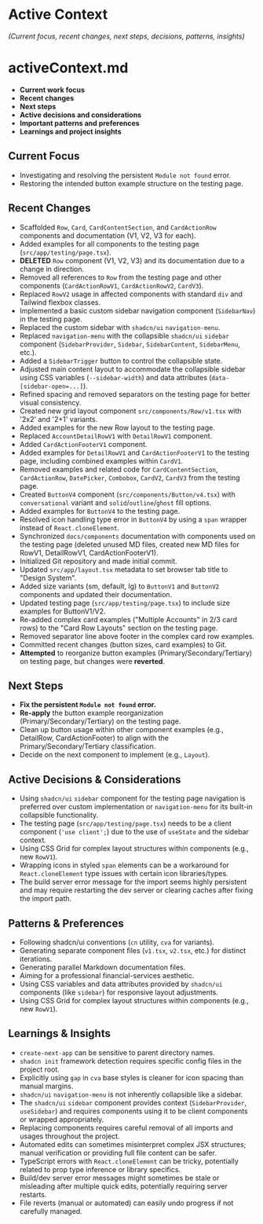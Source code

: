 # Active Context

*(Current focus, recent changes, next steps, decisions, patterns, insights)*

# activeContext.md

- **Current work focus**
- **Recent changes**
- **Next steps**
- **Active decisions and considerations**
- **Important patterns and preferences**
- **Learnings and project insights**

## Current Focus
- Investigating and resolving the persistent `Module not found` error.
- Restoring the intended button example structure on the testing page.

## Recent Changes
- Scaffolded `Row`, `Card`, `CardContentSection`, and `CardActionRow` components and documentation (V1, V2, V3 for each).
- Added examples for all components to the testing page (`src/app/testing/page.tsx`).
- **DELETED** `Row` component (V1, V2, V3) and its documentation due to a change in direction.
- Removed all references to `Row` from the testing page and other components (`CardActionRowV1`, `CardActionRowV2`, `CardV3`).
- Replaced `RowV2` usage in affected components with standard `div` and Tailwind flexbox classes.
- Implemented a basic custom sidebar navigation component (`SidebarNav`) in the testing page.
- Replaced the custom sidebar with `shadcn/ui` `navigation-menu`.
- Replaced `navigation-menu` with the collapsible `shadcn/ui` `sidebar` component (`SidebarProvider`, `Sidebar`, `SidebarContent`, `SidebarMenu`, etc.).
- Added a `SidebarTrigger` button to control the collapsible state.
- Adjusted main content layout to accommodate the collapsible sidebar using CSS variables (`--sidebar-width`) and data attributes (`data-[sidebar-open=...]`).
- Refined spacing and removed separators on the testing page for better visual consistency.
- Created new grid layout component `src/components/Row/v1.tsx` with '2x2' and '2+1' variants.
- Added examples for the new Row layout to the testing page.
- Replaced `AccountDetailRowV1` with `DetailRowV1` component.
- Added `CardActionFooterV1` component.
- Added examples for `DetailRowV1` and `CardActionFooterV1` to the testing page, including combined examples within `CardV1`.
- Removed examples and related code for `CardContentSection`, `CardActionRow`, `DatePicker`, `Combobox`, `CardV2`, `CardV3` from the testing page.
- Created `ButtonV4` component (`src/components/Button/v4.tsx`) with `conversational` variant and `solid`/`outline`/`ghost` fill options.
- Added examples for `ButtonV4` to the testing page.
- Resolved icon handling type error in `ButtonV4` by using a `span` wrapper instead of `React.cloneElement`.
- Synchronized `docs/components` documentation with components used on the testing page (deleted unused MD files, created new MD files for RowV1, DetailRowV1, CardActionFooterV1).
- Initialized Git repository and made initial commit.
- Updated `src/app/layout.tsx` metadata to set browser tab title to "Design System".
- Added size variants (sm, default, lg) to `ButtonV1` and `ButtonV2` components and updated their documentation.
- Updated testing page (`src/app/testing/page.tsx`) to include size examples for ButtonV1/V2.
- Re-added complex card examples ("Multiple Accounts" in 2/3 card rows) to the "Card Row Layouts" section on the testing page.
- Removed separator line above footer in the complex card row examples.
- Committed recent changes (button sizes, card examples) to Git.
- **Attempted** to reorganize button examples (Primary/Secondary/Tertiary) on testing page, but changes were **reverted**.

## Next Steps
- **Fix the persistent `Module not found` error.**
- **Re-apply** the button example reorganization (Primary/Secondary/Tertiary) on the testing page.
- Clean up button usage within other component examples (e.g., DetailRow, CardActionFooter) to align with the Primary/Secondary/Tertiary classification.
- Decide on the next component to implement (e.g., `Layout`).

## Active Decisions & Considerations
- Using `shadcn/ui` `sidebar` component for the testing page navigation is preferred over custom implementation or `navigation-menu` for its built-in collapsible functionality.
- The testing page (`src/app/testing/page.tsx`) needs to be a client component (`'use client';`) due to the use of `useState` and the sidebar context.
- Using CSS Grid for complex layout structures within components (e.g., new `RowV1`).
- Wrapping icons in styled `span` elements can be a workaround for `React.cloneElement` type issues with certain icon libraries/types.
- The build server error message for the import seems highly persistent and may require restarting the dev server or clearing caches after fixing the import path.

## Patterns & Preferences
- Following shadcn/ui conventions (`cn` utility, `cva` for variants).
- Generating separate component files (`v1.tsx`, `v2.tsx`, etc.) for distinct iterations.
- Generating parallel Markdown documentation files.
- Aiming for a professional financial-services aesthetic.
- Using CSS variables and data attributes provided by `shadcn/ui` components (like `sidebar`) for responsive layout adjustments.
- Using CSS Grid for complex layout structures within components (e.g., new `RowV1`).

## Learnings & Insights
- `create-next-app` can be sensitive to parent directory names.
- `shadcn init` framework detection requires specific config files in the project root.
- Explicitly using `gap` in `cva` base styles is cleaner for icon spacing than manual margins.
- `shadcn/ui` `navigation-menu` is not inherently collapsible like a sidebar.
- The `shadcn/ui` `sidebar` component provides context (`SidebarProvider`, `useSidebar`) and requires components using it to be client components or wrapped appropriately.
- Replacing components requires careful removal of all imports and usages throughout the project.
- Automated edits can sometimes misinterpret complex JSX structures; manual verification or providing full file content can be safer.
- TypeScript errors with `React.cloneElement` can be tricky, potentially related to prop type inference or library specifics.
- Build/dev server error messages might sometimes be stale or misleading after multiple quick edits, potentially requiring server restarts.
- File reverts (manual or automated) can easily undo progress if not carefully managed.